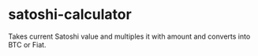 # satoshi-calculator
Takes current Satoshi value and multiples it with amount and converts into BTC or Fiat.
